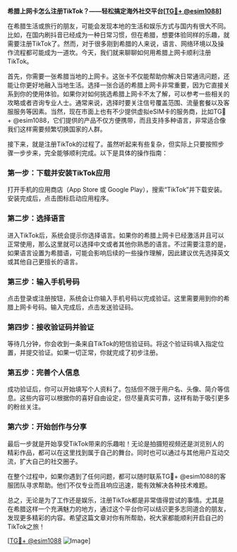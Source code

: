 **希腊上网卡怎么注册TikTok？——轻松搞定海外社交平台[[TG💪+ @esim1088](https://t.me/s/esim1088)]**

在希腊生活或旅行的朋友，可能会发现本地的生活和娱乐方式与国内有很大不同。比如，在国内刷抖音已经成为一种日常习惯，但在希腊，想要体验同样的乐趣，就需要注册TikTok了。然而，对于很多刚到希腊的人来说，语言、网络环境以及操作流程都可能成为一道坎。今天，我们就来聊聊如何用希腊上网卡顺利注册TikTok。

首先，你需要一张希腊当地的上网卡。这张卡不仅能帮助你解决日常通讯问题，还能让你更好地融入当地生活。选择一张合适的希腊上网卡非常重要，因为它直接关系到你的使用体验。如果你对如何挑选希腊上网卡不太了解，可以参考一些相关的攻略或者咨询专业人士。通常来说，选择时要关注信号覆盖范围、流量套餐以及客服服务等因素。当然，现在市面上也有不少提供虚拟eSIM卡的服务商，比如TG💪+ @esim1088，它们提供的产品不仅方便携带，而且支持多种语言，非常适合像我们这样需要频繁切换国家的人群。

接下来，就是注册TikTok的过程了。虽然听起来有些复杂，但实际上只要按照步骤一步步来，完全能够顺利完成。以下是具体的操作指南：

### 第一步：下载并安装TikTok应用

打开手机的应用商店（App Store 或 Google Play），搜索“TikTok”并下载安装。安装完成后，点击图标启动应用程序。

### 第二步：选择语言

进入TikTok后，系统会提示你选择语言。如果你的希腊上网卡已经激活并且可以正常使用，那么这里就可以选择中文或者其他你熟悉的语言。不过需要注意的是，如果语言设置为希腊语，可能会影响后续的一些操作理解，因此建议优先选择英文或其他自己更擅长的语言。

### 第三步：输入手机号码

点击登录或注册按钮，系统会让你输入手机号码以完成验证。这里需要用到你的希腊上网卡号码。输入完成后，点击发送验证码。

### 第四步：接收验证码并验证

等待几分钟，你会收到一条来自TikTok的短信验证码。将这个验证码填入指定位置，并提交验证。如果一切正常，你就完成了初步注册。

### 第五步：完善个人信息

成功验证后，你可以开始填写个人资料了。包括但不限于用户名、头像、简介等信息。这些内容可以根据你的喜好自由设定，但尽量真实可靠，这样有助于吸引更多的粉丝关注。

### 第六步：开始创作与分享

最后一步就是开始享受TikTok带来的乐趣啦！无论是拍摄短视频还是浏览别人的精彩作品，都可以在这里找到属于自己的舞台。同时也可以通过与其他用户互动交流，扩大自己的社交圈子。

在整个过程中，如果你遇到了任何问题，都可以随时联系TG💪+ @esim1088的客服团队寻求帮助。他们不仅专业而且响应迅速，能有效解决各种技术难题。

总之，无论是为了工作还是娱乐，注册TikTok都是非常值得尝试的事情。尤其是在希腊这样一个充满魅力的地方，通过这个平台你可以结识更多志同道合的朋友，发现更多精彩的内容。希望这篇文章对你有所帮助，祝大家都能顺利开启自己的TikTok之旅！

[[TG💪+ @esim1088](https://t.me/s/esim1088) ![Image](https://i.postimg.cc/4NQfJmqS/Snipaste-2025-05-13-00-14-12.png)]